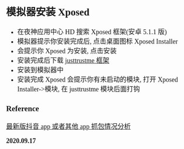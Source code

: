 <font size=4 face='楷体'>

## 模拟器安装 Xposed

- 在夜神应用中心 HD 搜索 Xposed 框架(安卓 5.1.1 版)
- 模拟器提示你安装完成后, 点击桌面图标 Xposed Installer
- 会提示你 Xposed 为安装, 点击安装
- 安装完成后下载 [justtrustme 框架](https://github.com/Fuzion24/JustTrustMe/releases/tag/v.2)
- 安装到模拟器中
- 安装完成 Xposed 会提示你有未启动的模块, 打开 Xposed Installer->模块, 在 justtrustme 模块后面打钩

### Reference

[最新版抖音 app 或者其他 app 抓包情况分析](https://blog.csdn.net/guozehui123/article/details/102819243)

**2020.09.17**
